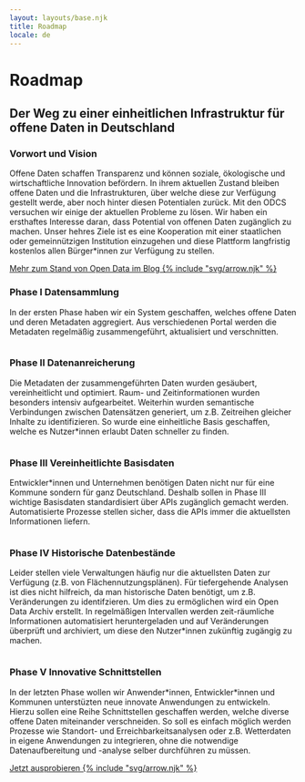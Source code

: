 ```yaml
---
layout: layouts/base.njk
title: Roadmap
locale: de
---
```

<div id="teaser">
  <div class="cover">
    <h1>Roadmap</h1>
    <h2>Der Weg zu einer einheitlichen Infrastruktur für offene Daten in Deutschland</h2>
  </div>
</div>

<section class="content">
  <h3>Vorwort und Vision</h3>
  <p>Offene Daten schaffen Transparenz und können soziale, ökologische und wirtschaftliche Innovation befördern. In ihrem aktuellen Zustand bleiben offene Daten und die Infrastrukturen, über welche diese zur Verfügung gestellt werde, aber noch hinter diesen Potentialen zurück. Mit den ODCS versuchen wir einige der aktuellen Probleme zu lösen. Wir haben ein ersthaftes Interesse daran, dass Potential von offenen Daten zugänglich zu machen. Unser hehres Ziele ist es eine Kooperation mit einer staatlichen oder gemeinnützigen Institution einzugehen und diese Plattform langfristig kostenlos allen Bürger*innen zur Verfügung zu stellen.</p>
  <div class="link-container">
    <a href="#">Mehr zum Stand von Open Data im Blog&nbsp;{% include "svg/arrow.njk" %}</a>
  </div>
</section>

<section class="feature roadmap">
  <div>
    <h3><span>Phase I</span> Datensammlung</h3>
    <p>In der ersten Phase haben wir ein System geschaffen, welches offene Daten und deren Metadaten aggregiert. Aus verschiedenen Portal werden die Metadaten regelmäßig zusammengeführt, aktualisiert und verschnitten.</p>
  </div>
  <div>
    <img src="/images/Deutschland@2x.png" alt="" />
  </div>
</section>

<section class="feature roadmap">
  <div>
    <h3><span>Phase II</span> Datenanreicherung</h3>
    <p>Die Metadaten der zusammengeführten Daten wurden gesäubert, vereinheitlicht und optimiert. Raum- und Zeitinformationen wurden besonders intensiv aufgearbeitet. Weiterhin wurden semantische Verbindungen zwischen Datensätzen generiert, um z.B. Zeitreihen gleicher Inhalte zu identifizieren. So wurde eine einheitliche Basis geschaffen, welche es Nutzer*innen erlaubt Daten schneller zu finden.</p>
  </div>
  <div>
    <img src="/images/Taxonomies@2x.png" alt="" />
  </div>
</section>

<section class="feature roadmap">
  <div>
    <h3><span>Phase III</span> Vereinheitlichte Basisdaten</h3>
    <p>Entwickler*innen und Unternehmen benötigen Daten nicht nur für eine Kommune sondern für ganz Deutschland. Deshalb sollen in Phase III wichtige Basisdaten standardisiert über APIs zugänglich gemacht werden. Automatisierte Prozesse stellen sicher, dass die APIs immer die aktuellsten Informationen liefern.</p>
  </div>
  <div>
    <img src="/images/Spatial-Taxonomy@2x.png" alt="" />
  </div>
</section>

<section class="feature roadmap">
  <div>
    <h3><span>Phase IV</span> Historische Datenbestände</h3>
    <p>Leider stellen viele Verwaltungen häufig nur die aktuellsten Daten zur Verfügung (z.B. von Flächennutzungsplänen). Für tiefergehende Analysen ist dies nicht hilfreich, da man historische Daten benötigt, um z.B. Veränderungen zu identifzieren. Um dies zu ermöglichen wird ein Open Data Archiv erstellt. In regelmäßigen Intervallen werden zeit-räumliche Informationen automatisiert heruntergeladen und auf Veränderungen überprüft und archiviert, um diese den Nutzer*innen zukünftig zugängig zu machen.</p>
  </div>
  <div>
    <img src="/images/Timeseries@2x.png" alt="" />
  </div>
</section>

<section class="feature roadmap">
  <div>
    <h3><span>Phase V</span> Innovative Schnittstellen</h3>
    <p>In der letzten Phase wollen wir Anwender*innen, Entwickler*innen und Kommunen unterstüzten neue innovate Anwendungen zu entwickeln. Hierzu sollen eine Reihe Schnittstellen geschaffen werden, welche diverse offene Daten miteinander verschneiden. So soll es einfach möglich werden Prozesse wie Standort- und Erreichbarkeitsanalysen oder z.B. Wetterdaten in eigene Anwendungen zu integrieren, ohne die notwendige Datenaufbereitung und -analyse selber durchführen zu müssen.</p>
  </div>
  <div>
    <img src="/images/Layers@2x.png" alt="" />
  </div>
</section>

<section class="content">
  <div class="link-container" style="padding-top:0px; padding-bottom:100px;">
    <a class="invert" href="#">Jetzt ausprobieren&nbsp;{% include "svg/arrow.njk" %}</a>
  </div>
</section>
